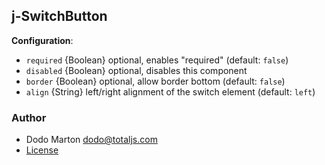 ## j-SwitchButton

__Configuration__:

- `required` {Boolean} optional, enables "required" (default: `false`)
- `disabled` {Boolean} optional, disables this component
- `border` {Boolean} optional, allow border bottom (default: `false`)
- `align` {String} left/right alignment of the switch element (default: `left`)

### Author

- Dodo Marton <dodo@totaljs.com>
- [License](https://www.totaljs.com/license/)